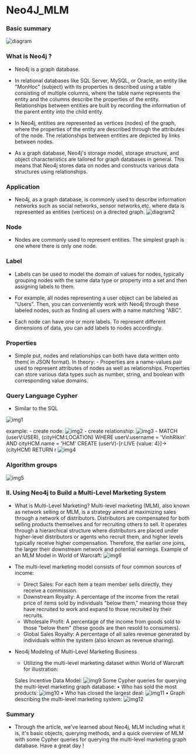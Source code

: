 # Neo4J_MLM
### Basic summary
![diagram](./image/img1.png)

### What is Neo4j ?

- Neo4j is a graph database.

- In relational databases like SQL Server, MySQL, or Oracle, an entity like "MonHoc" (subject) with its properties is described using a table consisting of multiple columns, where the table name represents the entity and the columns describe the properties of the entity. Relationships between entities are built by recording the information of the parent entity into the child entity.

- In Neo4j, entities are represented as vertices (nodes) of the graph, where the properties of the entity are described through the attributes of the node. The relationships between entities are depicted by links between nodes.

- As a graph database, Neo4j's storage model, storage structure, and object characteristics are tailored for graph databases in general. This means that Neo4j stores data on nodes and constructs various data structures using relationships.

### Application

- Neo4j, as a graph database, is commonly used to describe information networks such as social networks, sensor networks,etc. where data is represented as entities (vertices) on a directed graph.
![diagram2](./image/img2.png)

### Node

- Nodes are commonly used to represent entities. The simplest graph is one where there is only one node.

### Label

- Labels can be used to model the domain of values for nodes, typically grouping nodes with the same data type or property into a set and then assigning labels to them.

- For example, all nodes representing a user object can be labeled as "Users". Then, you can conveniently work with Neo4j through these labeled nodes, such as finding all users with a name matching "ABC".

- Each node can have one or more labels. To represent different dimensions of data, you can add labels to nodes accordingly.

### Properties

- Simple put, nodes and relationships can both have data written onto them( in JSON format). In theory:
        - Properties are a name-values pair used to represent attributes of nodes as well as relationships. Properties can store various data types such as number, string, and boolean with corresponding value domains.

### Query Language Cypher

- Similar to the SQL

![img1](./image/img3.png)

example:
    - create node:
    ![img2](./image/img4.png)
    - create relationship:
    ![img3](./image/img5.png)
    - MATCH (userV:USER), (cityHCM:LOCATION) WHERE userV.username = 'VinhRikin' AND cityHCM.name = 'HCM' CREATE (userV)-[r:LIVE {value: 4}]->(cityHCM) RETURN r
    ![img4](./image/img6.png)

### Algorithm groups

![img5](./image/img7.png)

### II. Using Neo4j to Build a Multi-Level Marketing System
-  What is Multi-Level Marketing?
    Multi-level marketing (MLM), also known as network selling or MLM, is a strategy aimed at maximizing sales through a network of distributors. Distributors are compensated for both selling products themselves and for recruiting others to sell. It operates through a hierarchical structure where distributors are placed under higher-level distributors or agents who recruit them, and higher levels typically receive higher compensation. Therefore, the earlier one joins, the larger their downstream network and potential earnings.
    Example of an MLM Model in World of Warcraft:
    ![img6](./image/img8.png)
- The multi-level marketing model consists of four common sources of income:
    - Direct Sales: For each item a team member sells directly, they receive a commission.
    - Downstream Royalty: A percentage of the income from the retail price of items sold by individuals "below them," meaning those they have recruited to work and expand to those recruited by their recruits.
    - Wholesale Profit: A percentage of the income from goods sold to those "below them" (these goods are then resold to consumers).
    - Global Sales Royalty: A percentage of all sales revenue generated by individuals within the system (also known as revenue sharing).

- Neo4j Modeling of Multi-Level Marketing Business

    * Utilizing the multi-level marketing dataset within World of Warcraft for illustration:

    Sales Incentive Data Model:
    ![img9](./image/img9.png)
    Some Cypher queries for querying the multi-level marketing graph database:
    • Who has sold the most products:
    ![img10](./image/img10.png)
    • Who has closed the largest deal:
    ![img11](./image/img11.png)
    • Graph describing the multi-level marketing system:
    ![img12](./image/img12.png)

### Summary
- Through the article, we've learned about Neo4j, MLM including what it is, it's basic objects, querying methods, and a quick overview of MLM with some Cypher queries for querying the multi-level marketing graph database. Have a great day !










